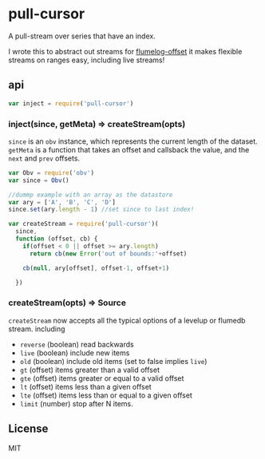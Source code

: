# pull-cursor

A pull-stream over series that have an index.

I wrote this to abstract out streams for [flumelog-offset](https://github.com/flumedb/flumelog-offset)
it makes flexible streams on ranges easy, including live streams!

## api

``` js
var inject = require('pull-cursor')
```

### inject(since, getMeta) => createStream(opts)

`since` is an `obv` instance, which represents the current length
of the dataset. `getMeta` is a function that takes an offset
and callsback the value, and the `next` and `prev` offsets.

``` js
var Obv = require('obv')
var since = Obv()

//dummp example with an array as the datastore
var ary = ['A', 'B', 'C', 'D']
since.set(ary.length - 1) //set since to last index!

var createStream = require('pull-cursor')(
  since,
  function (offset, cb) {
    if(offset < 0 || offset >= ary.length)
      return cb(new Error('out of bounds:'+offset)

    cb(null, ary[offset], offset-1, offset+1)

  })
```

### createStream(opts) => Source

`createStream` now accepts all the typical options of a
levelup or flumedb stream. including
* `reverse` (boolean) read backwards
* `live` (boolean) include new items
* `old` (boolean) include old items (set to false implies `live`)
* `gt` (offset) items greater than a valid offset
* `gte` (offset) items greater or equal to a valid offset
* `lt` (offset) items less than a given offset
* `lte` (offset) items less than or equal to a given offset
* `limit` (number) stop after N items.

## License

MIT



